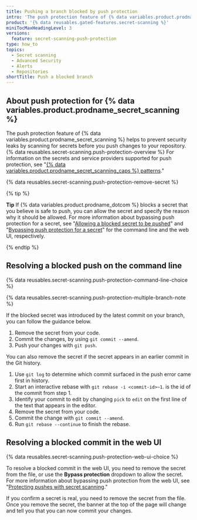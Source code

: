 ```yaml
---
title: Pushing a branch blocked by push protection
intro: 'The push protection feature of {% data variables.product.prodname_secret_scanning %} proactively protects you against leaked secrets in your repositories. You can resolve blocked pushes and, once the detected secret is removed, you can push changes to your working branch from the command line or the web UI.'
product: '{% data reusables.gated-features.secret-scanning %}'
miniTocMaxHeadingLevel: 3
versions:
  feature: secret-scanning-push-protection
type: how_to
topics:
  - Secret scanning
  - Advanced Security
  - Alerts
  - Repositories
shortTitle: Push a blocked branch
---
```


## About push protection for {% data variables.product.prodname_secret_scanning %}

The push protection feature of {% data variables.product.prodname_secret_scanning %} helps to prevent security leaks by scanning for secrets before you push changes to your repository. {% data reusables.secret-scanning.push-protection-overview %} For information on the secrets and service providers supported for push protection, see "[{% data variables.product.prodname_secret_scanning_caps %} patterns](/code-security/secret-scanning/secret-scanning-patterns#supported-secrets-for-push-protection)."

{% data reusables.secret-scanning.push-protection-remove-secret %}

{% tip %}

**Tip** 
If {% data variables.product.prodname_dotcom %} blocks a secret that you believe is safe to push, you can allow the secret and specify the reason why it should be allowed. For more information about bypassing push protection for a secret, see "[Allowing a blocked secret to be pushed](/code-security/secret-scanning/protecting-pushes-with-secret-scanning#allowing-a-blocked-secret-to-be-pushed)" and "[Bypassing push protection for a secret](/code-security/secret-scanning/protecting-pushes-with-secret-scanning#bypassing-push-protection-for-a-secret)" for the command line and the web UI, respectively. 

{% endtip %}

## Resolving a blocked push on the command line

{% data reusables.secret-scanning.push-protection-command-line-choice %}

{% data reusables.secret-scanning.push-protection-multiple-branch-note %}

If the blocked secret was introduced by the latest commit on your branch, you can follow the guidance below.

1. Remove the secret from your code.
1. Commit the changes, by using `git commit --amend`.
1. Push your changes with `git push`.

You can also remove the secret if the secret appears in an earlier commit in the Git history.

1. Use `git log` to determine which commit surfaced in the push error came first in history.
1. Start an interactive rebase with `git rebase -i <commit-id>~1`. <commit-id> is the id of the commit from step 1.
1. Identify your commit to edit by changing `pick` to `edit` on the first line of the text that appears in the editor.
1. Remove the secret from your code.
1. Commit the change with `git commit --amend`.
1. Run `git rebase --continue` to finish the rebase.

## Resolving a blocked commit in the web UI

{% data reusables.secret-scanning.push-protection-web-ui-choice %}

To resolve a blocked commit in the web UI, you need to remove the secret from the file, or use the **Bypass protection** dropdown to allow the secret. For more information about bypassing push protection from the web UI, see "[Protecting pushes with secret scanning](/code-security/secret-scanning/protecting-pushes-with-secret-scanning#bypassing-push-protection-for-a-secret)."

If you confirm a secret is real, you need to remove the secret from the file. Once you remove the secret, the banner at the top of the page will change and tell you that you can now commit your changes.
